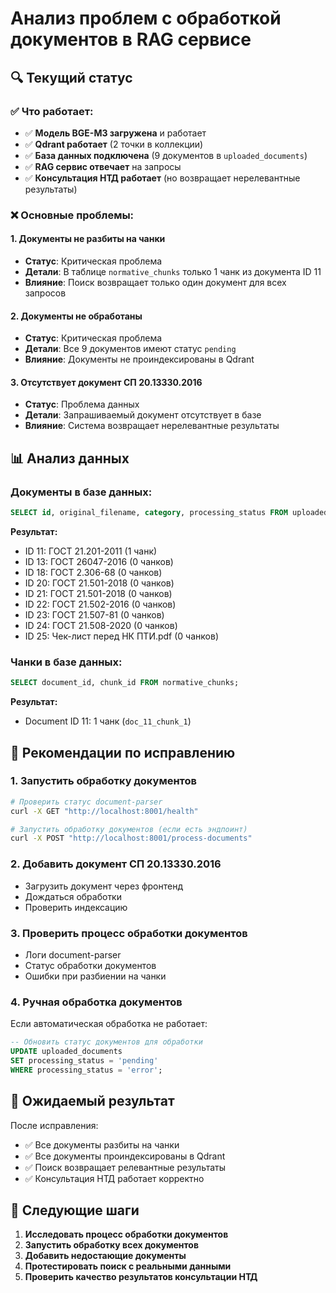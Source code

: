 # Анализ проблем с обработкой документов в RAG сервисе

## 🔍 Текущий статус

### ✅ Что работает:
- ✅ **Модель BGE-M3 загружена** и работает
- ✅ **Qdrant работает** (2 точки в коллекции)
- ✅ **База данных подключена** (9 документов в `uploaded_documents`)
- ✅ **RAG сервис отвечает** на запросы
- ✅ **Консультация НТД работает** (но возвращает нерелевантные результаты)

### ❌ Основные проблемы:

#### 1. **Документы не разбиты на чанки**
- **Статус**: Критическая проблема
- **Детали**: В таблице `normative_chunks` только 1 чанк из документа ID 11
- **Влияние**: Поиск возвращает только один документ для всех запросов

#### 2. **Документы не обработаны**
- **Статус**: Критическая проблема  
- **Детали**: Все 9 документов имеют статус `pending`
- **Влияние**: Документы не проиндексированы в Qdrant

#### 3. **Отсутствует документ СП 20.13330.2016**
- **Статус**: Проблема данных
- **Детали**: Запрашиваемый документ отсутствует в базе
- **Влияние**: Система возвращает нерелевантные результаты

## 📊 Анализ данных

### Документы в базе данных:
```sql
SELECT id, original_filename, category, processing_status FROM uploaded_documents;
```

**Результат:**
- ID 11: ГОСТ 21.201-2011 (1 чанк)
- ID 13: ГОСТ 26047-2016 (0 чанков)
- ID 18: ГОСТ 2.306-68 (0 чанков)
- ID 20: ГОСТ 21.501-2018 (0 чанков)
- ID 21: ГОСТ 21.501-2018 (0 чанков)
- ID 22: ГОСТ 21.502-2016 (0 чанков)
- ID 23: ГОСТ 21.507-81 (0 чанков)
- ID 24: ГОСТ 21.508-2020 (0 чанков)
- ID 25: Чек-лист перед НК ПТИ.pdf (0 чанков)

### Чанки в базе данных:
```sql
SELECT document_id, chunk_id FROM normative_chunks;
```

**Результат:**
- Document ID 11: 1 чанк (`doc_11_chunk_1`)

## 🔧 Рекомендации по исправлению

### 1. **Запустить обработку документов**
```bash
# Проверить статус document-parser
curl -X GET "http://localhost:8001/health"

# Запустить обработку документов (если есть эндпоинт)
curl -X POST "http://localhost:8001/process-documents"
```

### 2. **Добавить документ СП 20.13330.2016**
- Загрузить документ через фронтенд
- Дождаться обработки
- Проверить индексацию

### 3. **Проверить процесс обработки документов**
- Логи document-parser
- Статус обработки документов
- Ошибки при разбиении на чанки

### 4. **Ручная обработка документов**
Если автоматическая обработка не работает:
```sql
-- Обновить статус документов для обработки
UPDATE uploaded_documents 
SET processing_status = 'pending' 
WHERE processing_status = 'error';
```

## 🎯 Ожидаемый результат

После исправления:
- ✅ Все документы разбиты на чанки
- ✅ Все документы проиндексированы в Qdrant
- ✅ Поиск возвращает релевантные результаты
- ✅ Консультация НТД работает корректно

## 📝 Следующие шаги

1. **Исследовать процесс обработки документов**
2. **Запустить обработку всех документов**
3. **Добавить недостающие документы**
4. **Протестировать поиск с реальными данными**
5. **Проверить качество результатов консультации НТД**
